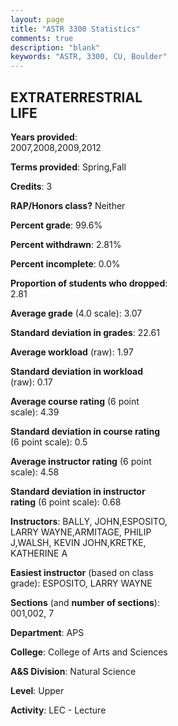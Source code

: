 ```yaml
---
layout: page
title: "ASTR 3300 Statistics"
comments: true
description: "blank"
keywords: "ASTR, 3300, CU, Boulder"
--- 
```

<head>
<script src="https://ajax.googleapis.com/ajax/libs/jquery/2.1.3/jquery.min.js"></script>
<script src="https://dl.dropboxusercontent.com/s/pc42nxpaw1ea4o9/highcharts.js?dl=0"></script>
<!-- <script src="../assets/js/highcharts.js"></script> -->
<style type="text/css">@font-face {
	font-family: "Bebas Neue";
	src: url(https://www.filehosting.org/file/details/544349/BebasNeue%20Regular.otf) format("opentype");
	}
	h1.Bebas { 
		font-family: "Bebas Neue", Verdana, Tahoma;
	}
</style>
</head>
<body>
	<div id="container" style="float: right; width: 45%; height: 88%; margin-left: 2.5%; margin-right: 2.5%;"></div>
	<script language="JavaScript">
		$(document).ready(function() {
		var chart = {type: 'column'};
		var title = {text: 'Grade Distribution'};
		var xAxis = {categories: ['A','B','C','D','F'],crosshair: true};
		var yAxis = {min: 0,title: {text: 'Percentage'}};
		var tooltip = {headerFormat: '<center><b><span style="font-size:20px">{point.key}</span></b></center>',
		               pointFormat: '<td style="padding:0"><b>{point.y:.1f}%</b></td>',
		               footerFormat: '</table>',shared: true,useHTML: true};
		var plotOptions = {column: {pointPadding: 0.0,borderWidth: 0}};  
		var credits = {enabled: false};var series= [{name: 'Percent',data: [34.85,41.49,20.54,1.87,1.04,]}];
		var json = {};
		json.chart = chart;
		json.title = title;
		json.tooltip = tooltip;
		json.xAxis = xAxis;
		json.yAxis = yAxis;  
		json.series = series;
		json.plotOptions = plotOptions;  
		json.credits = credits;
		$('#container').highcharts(json);
	});
	</script>
</body>
			   
## EXTRATERRESTRIAL LIFE

**Years provided**: 2007,2008,2009,2012

**Terms provided**: Spring,Fall

**Credits**: 3

**RAP/Honors class?** Neither

**Percent grade**: 99.6%

**Percent withdrawn**: 2.81%

**Percent incomplete**: 0.0%

**Proportion of students who dropped**: 2.81

**Average grade** (4.0 scale): 3.07

**Standard deviation in grades**: 22.61

**Average workload** (raw): 1.97

**Standard deviation in workload** (raw): 0.17

**Average course rating** (6 point scale): 4.39

**Standard deviation in course rating** (6 point scale): 0.5

**Average instructor rating** (6 point scale): 4.58

**Standard deviation in instructor rating** (6 point scale): 0.68

**Instructors**: BALLY, JOHN,ESPOSITO, LARRY WAYNE,ARMITAGE, PHILIP J,WALSH, KEVIN JOHN,KRETKE, KATHERINE A

**Easiest instructor** (based on class grade): ESPOSITO, LARRY WAYNE

**Sections** (and **number of sections**): 001,002, 7

**Department**: APS

**College**: College of Arts and Sciences

**A&S Division**: Natural Science

**Level**: Upper

**Activity**: LEC - Lecture